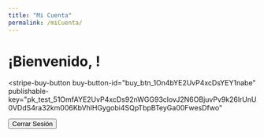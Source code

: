 ```yaml
---
title: "Mi Cuenta"
permalink: /miCuenta/
---
```


# ¡Bienvenido, <span id="username"></span>!

<script async src="https://js.stripe.com/v3/buy-button.js"></script>

<stripe-buy-button
  buy-button-id="buy_btn_1On4bYE2UvP4xcDsYEY1nabe"
  publishable-key="pk_test_51OmfAYE2UvP4xcDs92nWGG93clovJ2N6OBjuvPv9k26lrUnU0VDdS4ra32km006KbVhlHGygobi4SQpTbpBTeyGa00FwesDfwo"
>
</stripe-buy-button>

<!-- Tu contenido de cierre de sesión aquí -->
<button onclick="logout()">Cerrar Sesión</button>

<script>
  // Netlify Identity script y manejo de eventos
  netlifyIdentity.on('login', user => {
    // Acciones adicionales después del inicio de sesión si es necesario

    // Muestra el mensaje de bienvenida y el nombre de usuario
    const usernameSpan = document.getElementById('username');

    if (usernameSpan) {
      usernameSpan.innerText = user.user_metadata.full_name || user.email;
    }
  });

  netlifyIdentity.on('logout', () => {
    // Acciones adicionales después del cierre de sesión si es necesario

    // Borra el nombre de usuario al cerrar sesión
    const usernameSpan = document.getElementById('username');
    if (usernameSpan) {
      usernameSpan.innerText = '';
    }
  });

  function logout() {
    netlifyIdentity.logout();
  }
</script>
